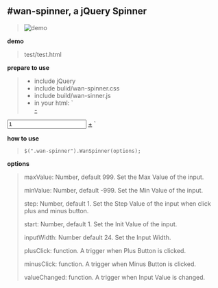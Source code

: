 #wan-spinner,  a jQuery Spinner
----------

> ![demo](https://github.com/feichao/Images/blob/master/wan-spinner.png)

**demo**

> test/test.html

**prepare to use**
> - include jQuery
> - include bulid/wan-spinner.css 
> - include build/wan-sinner.js
> - in your html:
> `<div class="wan-spinner">
<a href="javascript:void(0)" class="minus">-</a>
<input type="text" value="1">
<a href="javascript:void(0)" class="plus">+</a>
</div>`

**how to use**
 

> `$(".wan-spinner").WanSpinner(options);`

**options**

> maxValue: Number, default 999. Set the Max Value of the input.
> 
> minValue: Number, default -999. Set the Min Value of the input.
> 
> step: Number, default 1. Set the Step Value of the input when click plus and minus button.
> 
> start: Number, default 1. Set the Init Value of the input.
> 
> inputWidth: Number default 24. Set the Input Width.
> 
> plusClick: function. A trigger when Plus Button is clicked.
> 
> minusClick: function. A trigger when Minus Button is clicked.
> 
> valueChanged: function. A trigger when Input Value is changed.

